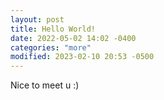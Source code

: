 ```yaml
---
layout: post
title: Hello World!
date: 2022-05-02 14:02 -0400
categories: "more"
modified: 2023-02-10 20:53 -0500
---
```


Nice to meet u :)

